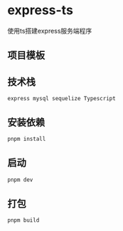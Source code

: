 # express-ts
使用ts搭建express服务端程序

## 项目模板

## 技术栈
`express mysql sequelize Typescript`

## 安装依赖
```bash
pnpm install
```
## 启动
```bash
pnpm dev
```
## 打包
```bash
pnpm build
```
